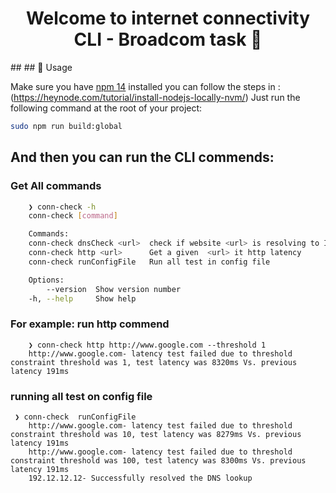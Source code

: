 <h1 align="center">Welcome to internet connectivity CLI - Broadcom task 👋</h1>
## 
## 🚀 Usage

Make sure you have [npm 14](https://www.npmjs.com/) installed you can follow the steps in :
(https://heynode.com/tutorial/install-nodejs-locally-nvm/)
Just run the following command at the root of your project:

```sh
sudo npm run build:global
```

## And then you can run the CLI commends:

### Get All commands

```sh
    ❯ conn-check -h
    conn-check [command]

    Commands:
    conn-check dnsCheck <url>  check if website <url> is resolving to IP
    conn-check http <url>      Get a given  <url> it http latency
    conn-check runConfigFile   Run all test in config file

    Options:
        --version  Show version number                                   [boolean]
    -h, --help     Show help                                             [boolean]
```

### For example: run http commend

```
    ❯ conn-check http http://www.google.com --threshold 1
    http://www.google.com- latency test failed due to threshold constraint threshold was 1, test latency was 8320ms Vs. previous latency 191ms
```

### running all test on config file

```
 ❯ conn-check  runConfigFile
    http://www.google.com- latency test failed due to threshold constraint threshold was 10, test latency was 8279ms Vs. previous latency 191ms
    http://www.google.com- latency test failed due to threshold constraint threshold was 100, test latency was 8300ms Vs. previous latency 191ms
    192.12.12.12- Successfully resolved the DNS lookup
```
